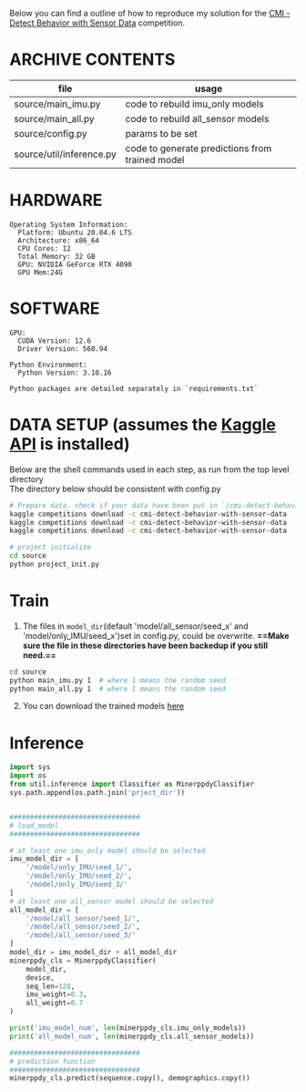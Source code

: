 Below you can find a outline of how to reproduce my solution for the [CMI - Detect Behavior with Sensor Data](https://www.kaggle.com/competitions/cmi-detect-behavior-with-sensor-data/overview) competition.  

# ARCHIVE CONTENTS
|file|usage|
|---|---|
|source/main_imu.py|code to rebuild imu_only models|
|source/main_all.py|code to rebuild all_sensor models|
|source/config.py|params to be set|
|source/util/inference.py|code to generate predictions from trained model|


# HARDWARE
```
Operating System Information:
  Platform: Ubuntu 20.04.6 LTS
  Architecture: x86_64
  CPU Cores: 12
  Total Memory: 32 GB
  GPU: NVIDIA GeForce RTX 4090
  GPU Mem:24G
```

# SOFTWARE
```
GPU:
  CUDA Version: 12.6
  Driver Version: 560.94

Python Environment:
  Python Version: 3.10.16

Python packages are detailed separately in `requirements.txt`
```

# DATA SETUP (assumes the [Kaggle API](https://github.com/Kaggle/kaggle-api) is installed)
Below are the shell commands used in each step, as run from the top level directory  
The directory below should be consistent with config.py
```sh
# Prepare data. check if your data have been put in `/cmi-detect-behavior-with-sensor-data`(can be set in config.py)
kaggle competitions download -c cmi-detect-behavior-with-sensor-data
kaggle competitions download -c cmi-detect-behavior-with-sensor-data
kaggle competitions download -c cmi-detect-behavior-with-sensor-data

# project initialize
cd source
python project_init.py


```
# Train
1. The files in `model_dir`(default 'model/all_sensor/seed_x' and 'model/only_IMU/seed_x')set in config.py, could be overwrite.
**==Make sure the file in these directories have been backedup if you still need.==**
``` sh
cd source
python main_imu.py 1  # where 1 means the random seed
python main_all.py 1  # where 1 means the random seed
```
2. You can download the trained models [here](https://www.kaggle.com/datasets/minerppdy/cmi-minerppdy-model/)

# Inference
```python
import sys
import os
from util.inference import Classifier as MinerppdyClassifier
sys.path.append(os.path.join('prject_dir'))


################################
# load_model
################################

# at least one imu_only model should be selected
imu_model_dir = [
    '/model/only_IMU/seed_1/',
    '/model/only_IMU/seed_2/',
    '/model/only_IMU/seed_3/'
]
# at least one all_sensor model should be selected
all_model_dir = [
    '/model/all_sensor/seed_1/',
    '/model/all_sensor/seed_2/',
    '/model/all_sensor/seed_3/'
]
model_dir = imu_model_dir + all_model_dir
minerppdy_cls = MinerppdyClassifier(
    model_dir,
    device,
    seq_len=128,
    imu_weight=0.3,
    all_weight=0.7
)

print('imu_model_num', len(minerppdy_cls.imu_only_models))
print('all_model_num', len(minerppdy_cls.all_sensor_models))

################################
# prediction function 
################################
minerppdy_cls.predict(sequence.copy(), demographics.copy())
```